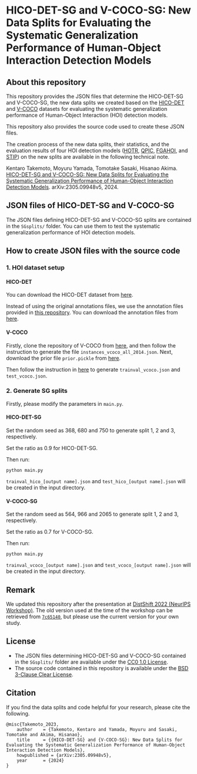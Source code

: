# HICO-DET-SG and V-COCO-SG: New Data Splits for Evaluating the Systematic Generalization Performance of Human-Object Interaction Detection Models
## About this repository
This repository provides the JSON files that determine the HICO-DET-SG and V-COCO-SG, the new data splits we created based on the [HICO-DET](http://www-personal.umich.edu/~ywchao/hico/) and [V-COCO](https://github.com/s-gupta/v-coco) datasets for evaluating the systematic generalization performance of Human-Object Interaction (HOI) detection models.

This repository also provides the source code used to create these JSON files.

The creation process of the new data splits, their statistics, and the evaluation results of four HOI detection models ([HOTR](https://github.com/kakaobrain/HOTR), [QPIC](https://github.com/hitachi-rd-cv/qpic), [FGAHOI](https://github.com/xiaomabufei/FGAHOI), and [STIP](https://github.com/zyong812/STIP)) on the new splits are available in the following technical note. 

Kentaro Takemoto, Moyuru Yamada, Tomotake Sasaki, Hisanao Akima. 
[HICO-DET-SG and V-COCO-SG: New Data Splits for Evaluating the Systematic Generalization Performance of Human-Object Interaction Detection Models](https://arxiv.org/abs/2305.09948). 
arXiv:2305.09948v5, 2024. 


## JSON files of HICO-DET-SG and V-COCO-SG
The JSON files defining HICO-DET-SG and V-COCO-SG splits are contained in the `SGsplits/` folder.
You can use them to test the systematic generalization performance of HOI detection models.  


## How to create JSON files with the source code
### 1. HOI dataset setup
#### HICO-DET
You can download the HICO-DET dataset from [here](https://drive.google.com/open?id=1QZcJmGVlF9f4h-XLWe9Gkmnmj2z1gSnk). 

Instead of using the original annotations files, we use the annotation files provided in [this repository](https://github.com/YueLiao/PPDM). You can download the annotation files from [here](https://drive.google.com/open?id=1WI-gsNLS-t0Kh8TVki1wXqc3y2Ow1f2R). 

#### V-COCO
Firstly, clone the repository of V-COCO from [here](https://github.com/s-gupta/v-coco), and then follow the instruction to generate the file `instances_vcoco_all_2014.json`. Next, download the prior file `prior.pickle` from [here](https://drive.google.com/drive/folders/10uuzvMUCVVv95-xAZg5KS94QXm7QXZW4).

Then follow the instruction in [here](https://github.com/hitachi-rd-cv/qpic) to generate `trainval_vcoco.json` and `test_vcoco.json`.


### 2. Generate SG splits
Firstly, please modify the parameters in `main.py`.

#### HICO-DET-SG
Set the random seed as 368, 680 and 750 to generate split 1, 2 and 3, respectively.

Set the ratio as 0.9 for HICO-DET-SG.

Then run:
```shell
python main.py
```
`trainval_hico_[output name].json` and `test_hico_[output name].json` will be created in the input directory.

#### V-COCO-SG
Set the random seed as 564, 966 and 2065 to generate split 1, 2 and 3, respectively.

Set the ratio as 0.7 for V-COCO-SG.

Then run:
```shell
python main.py
```
`trainval_vcoco_[output name].json` and `test_vcoco_[output name].json` will be created in the input directory.


## Remark
We updated this repository after the presentation at [DistShift 2022 (NeurIPS Workshop)](https://sites.google.com/view/distshift2022). The old version used at the time of the workshop can be retrieved from [`7c65140`](https://github.com/FujitsuResearch/hoi_sg/tree/7c651401bb276cee4719eb4dec07d3ab19f4bda0), but please use the current version for your own study.  




## License
- The JSON files determining HICO-DET-SG and V-COCO-SG contained in the `SGsplits/` folder are available under the [CC0 1.0 License](https://creativecommons.org/publicdomain/zero/1.0/).
- The source code contained in this repository is available under the [BSD 3-Clause Clear License](LICENSE).

## Citation

If you find the data splits and code helpful for your research, please cite the following.
```
@misc{Takemoto_2023,
    author    = {Takemoto, Kentaro and Yamada, Moyuru and Sasaki, Tomotake and Akima, Hisanao},
    title     = {{HICO-DET-SG} and {V-COCO-SG}: New Data Splits for Evaluating the Systematic Generalization Performance of Human-Object Interaction Detection Models},
    howpublished = {arXiv:2305.09948v5},
    year      = {2024}
}
```